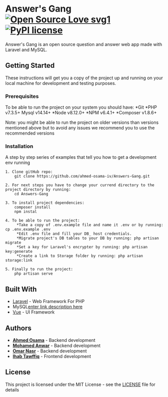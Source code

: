 
# Answer's Gang [![Open Source Love svg1](https://camo.githubusercontent.com/d41b9884bd102b525c8fb9a8c3c8d3bbed2b67f0/68747470733a2f2f6261646765732e66726170736f66742e636f6d2f6f732f76312f6f70656e2d736f757263652e7376673f763d313033)](https://github.com/ellerbrock/open-source-badges/) [![PyPI license](https://camo.githubusercontent.com/105401a5eb379c5331aa32033a4b4b37aeb10b81/68747470733a2f2f696d672e736869656c64732e696f2f707970692f6c2f616e7369636f6c6f72746167732e737667)](https://pypi.python.org/pypi/ansicolortags/)

Answer's Gang is an open source question and answer web app made with Laravel and MySQL.

## Getting Started

These instructions will get you a copy of the project up and running on your local machine for development and testing purposes.

### Prerequisites

To be able to run the project on your system you should have: *Git *PHP v7.3.5+ Mysql v14.14+ *Node v8.12.0+ *NPM v6.4.1+ *Composer v1.8.6+

Note: you might be able to run the project on older versions than versions mentioned above but to avoid any issues we recommend you to use the recommended versions

### Installation

A step by step series of examples that tell you how to get a development env running

```
1. Clone gitHub repo:
    git clone https://github.com/ahmed-osama-iv/Answers-Gang.git

2. For next steps you have to change your currend directory to the project directory by running:
    cd Answers-Gang

3. To install project dependencies:
    composer install
    npm instal

4. To be able to run the project:
     *Take a copy of .env.example file and name it .env or by running: cp .env.example .env
     *Edit .env file and fill your DB_ host credentials.
     *Migrate project's DB tables to your DB by running: php artisan migrate 
     *Set a key for Laravel's encrypter by running: php artisan key:generate
     *Create a link to Storage folder by running: php artisan storage:link

5. Finally to run the project:
    php artisan serve

```

## Built With

-   [Laravel](https://laravel.com/docs/5.8) - Web Framework For PHP
- MySQL[enter link description here](https://github.com/ihabTawffiq)
-   [Vue](https://vuejs.org/) - UI Framework

## Authors

-   **[Ahmed Osama](https://github.com/ahmed-osama-iv)** - Backend development
-   **[Mohamed Anwar](https://github.com/2019mohamed)** - Backend development
-    **[Omar Nasr](https://github.com/O-Nasr)** - Backend development
-    **[Ihab Tawffiq](https://github.com/ihabTawffiq)** - Frontend development

## License

This project is licensed under the MIT License - see the [LICENSE](https://github.com/Abdullahalabd/Simple/blob/master/LICENSE) file for details
